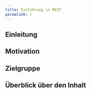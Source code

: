 ```yaml
---
title: Einführung in REST
permalink: /
---
```


## Einleitung

## Motivation

## Zielgruppe

## Überblick über den Inhalt 

